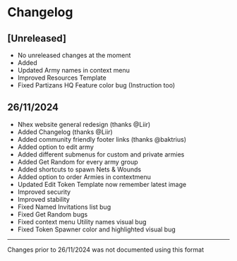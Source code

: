 # Changelog
## [Unreleased]
- No unreleased changes at the moment
- Added
- Updated Army names in context menu
- Improved Resources Template
- Fixed Partizans HQ Feature color bug (Instruction too)

## 26/11/2024
- Nhex website general redesign (thanks @Liir)
- Added Changelog (thanks @Liir)
- Added community friendly footer links (thanks @baktrius)
- Added option to edit army
- Added different submenus for custom and private armies
- Added Get Random for every army group
- Added shortcuts to spawn Nets & Wounds
- Added option to order Armies in contextmenu
- Updated Edit Token Template now remember latest image
- Improved security
- Improved stability
- Fixed Named Invitations list bug
- Fixed Get Random bugs
- Fixed context menu Utility names visual bug
- Fixed Token Spawner color and highlighted visual bug
___
Changes prior to 26/11/2024 was not documented using this format
